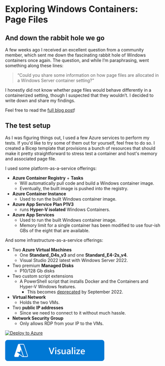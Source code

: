 # Exploring Windows Containers: Page Files

## And down the rabbit hole we go

A few weeks ago I received an excellent question from a community member, which sent me down the fascinating rabbit hole of Windows containers once again. The question, and while I’m paraphrasing, went something along these lines:

> “Could you share some information on how page files are allocated in a Windows Server container setting?"

I honestly did not know whether page files would behave differently in a containerized setting, though I suspected that they wouldn’t. I decided to write down and share my findings.

Feel free to read the [full blog post](https://thomasvanlaere.com/posts/2022/02/exploring-windows-containers-page-files/)!

## The test setup

As I was figuring things out, I used a few Azure services to perform my tests. If you'd like to try some of them out for yourself, feel free to do so. I created a Bicep template that provisions a bunch of resources that should make it pretty straightforward to stress test a container and host's memory and associated page file.

I used some platform-as-a-service offerings:

- __Azure Container Registry__ + __Tasks__
  - Will automatically pull code and build a Windows container image.
  - Eventually, the built image is pushed into the registry.
- __Azure Container Instance__
  - Used to run the built Windows container image.
- __Azure App Service Plan P1V3__
  - runs __Hyper-V isolated__ Windows Containers.
- __Azure App Services__
  - Used to run the built Windows container image.
  - Memory limit for a single container has been modified to use four-ish GBs of the eight that are available.

And some infrastructure-as-a-service offerings:

- Two __Azure Virtual Machines__
  - One __Standard_D4s_v3__ and one __Standard_E4-2s_v4__.
  - Visual Studio 2022 latest with Windows Server 2022.
- Two premium __Managed Disks__
  - P10/128 Gb disks
- Two custom script extensions
  - A PowerShell script that installs Docker and the Containers and Hyper-V Windows features.
    - This becomes [deprecated](https://docs.microsoft.com/en-us/virtualization/windowscontainers/quick-start/set-up-environment?tabs=Windows-Server#install-docker) by September 2022.
- __Virtual Network__
  - Holds the two VMs.
- Two __public IP addresses__
  - Since we need to connect to it without much hassle.
- __Network Security Group__
  - Only allows RDP from your IP to the VMs.


[![Deploy to Azure](https://aka.ms/deploytoazurebutton)](https://portal.azure.com/#create/Microsoft.Template/uri/https%3A%2F%2Fraw.githubusercontent.com%2FThomVanL%2Fblog-2022-02-exploring-windows-containers-page-files%2Fmain%2F%2Fazuredeploy.json)

[![Visualize](https://raw.githubusercontent.com/Azure/azure-quickstart-templates/master/1-CONTRIBUTION-GUIDE/images/visualizebutton.svg?sanitize=true)](http://armviz.io/#/?load=https%3A%2F%2Fraw.githubusercontent.com%2FThomVanL%2Fblog-2022-02-exploring-windows-containers-page-files%2Fmain%2F%2Fazuredeploy.json)
